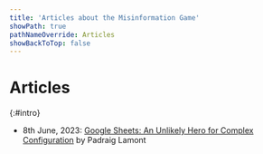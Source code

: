 ```yaml
---
title: 'Articles about the Misinformation Game'
showPath: true
pathNameOverride: Articles
showBackToTop: false
---
```



# Articles
{:#intro}

* 8th June, 2023: [Google Sheets: An Unlikely Hero for Complex Configuration](/articles/building) by Padraig Lamont
